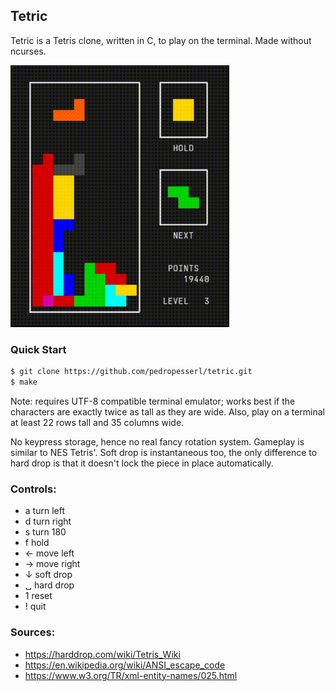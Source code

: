 ## Tetric

Tetric is a Tetris clone, written in C, to play on the terminal. Made without
ncurses.

<img src="example.gif" width="350">

### Quick Start

```bash
$ git clone https://github.com/pedropesserl/tetric.git
$ make
```

Note: requires UTF-8 compatible terminal emulator; works best if the characters
are exactly twice as tall as they are wide. Also, play on a terminal at least
22 rows tall and 35 columns wide.

No keypress storage, hence no real fancy rotation system. Gameplay is similar
to NES Tetris'. Soft drop is instantaneous too, the only difference to hard
drop is that it doesn't lock the piece in place automatically.

### Controls:
- a turn left
- d turn right
- s turn 180
- f hold
- ← move left
- → move right
- ↓ soft drop
- ␣ hard drop
- 1 reset
- ! quit

### Sources:
- https://harddrop.com/wiki/Tetris_Wiki
- https://en.wikipedia.org/wiki/ANSI_escape_code
- https://www.w3.org/TR/xml-entity-names/025.html
